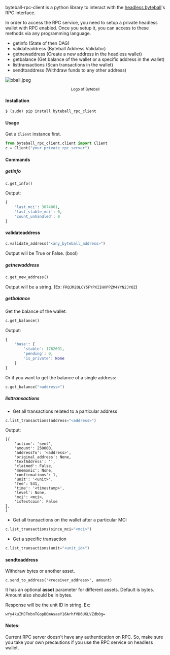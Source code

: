 byteball-rpc-client is a python library to interact with the [headless byteball](https://github.com/byteball/headless-byteball)'s 
RPC interface. 

In order to access the RPC service, you need to setup a private headless wallet with RPC enabled. Once you setup it,
you can access to these methods via any programming language.

- getinfo (State of then DAG)
- validateaddress (Byteball Address Validator)
- getnewaddress (Create a new address in the headless wallet)
- getbalance (Get balance of the wallet or a specific address in the wallet)
- listtransactions (Scan transactions in the wallet)
- sendtoaddress (Withdraw funds to any other address)

![bball.jpeg](https://ipfs.busy.org/ipfs/QmSipbrs6EzPS2RqMV31XKDmCLKac5X6edhG9rp471XEPd)
<center><sup>Logo of Byteball</sup></center>

#### Installation

```python
$ (sudo) pip install byteball_rpc_client
```

#### Usage

Get a ```Client``` instance first.

```python
from byteball_rpc_client.client import Client
c = Client("your_private_rpc_server")
```

#### Commands
##### getinfo 

```python
c.get_info()
```

Output:

```python
{
    'last_mci': 3074861,
    'last_stable_mci': 0,
    'count_unhandled': 0
}
```

#### validateaddress 

```python
c.validate_address("<any_byteball_address>")
```

Output will be True or False. (bool)

##### getnewaddress

```python
c.get_new_address()
```

Output will be a string. (Ex: ```FRQJM2OLCY5FYPXIIHXPPZM4YYN2JYOZ```)

##### getbalance

Get the balance of the wallet:

```python
c.get_balance()
```

Output:

```python
{
    'base': {
        'stable': 1762691,
        'pending': 0,
        'is_private': None
    }
}
```

Or if you want to get the balance of a single address:

```python
c.get_balance("<address>")
```

##### listtransactions

- Get all transactions related to a particular address

```python
c.list_transactions(address="<address>")
```

Output:

```
[{
    'action': 'sent',
    'amount': 250000,
    'addressTo': '<address>',
    'original_address': None,
    'textAddress': '',
    'claimed': False,
    'mnemonic': None,
    'confirmations': 1,
    'unit': '<unit>',
    'fee': 541,
    'time': '<timestamp>',
    'level': None,
    'mci': <mci>,
    'isTextcoin': False
}, 
]
```

- Get all transactions on the wallet after a particular MCI

```python
c.list_transactions(since_mci="<mci>")
```

- Get a specific transaction

```python
c.list_transactions(unit="<unit_id>")
```

#### sendtoaddress

Withdraw bytes or another asset.

```
c.send_to_address('<receiver_address>', amount)
```

It has an optional **asset** parameter for different assets. Default is bytes.
Amount also should be in bytes.

Response will be the unit ID in string. Ex:

```
wYy4kuIMJTnbnTGopBOmAsaeY16ArhfVD6UKLVZdb0g=
```

#### Notes:

Current RPC server doesn't have any authentication on RPC. So, make sure you take your
own precautions if you use the RPC service on headless wallet.